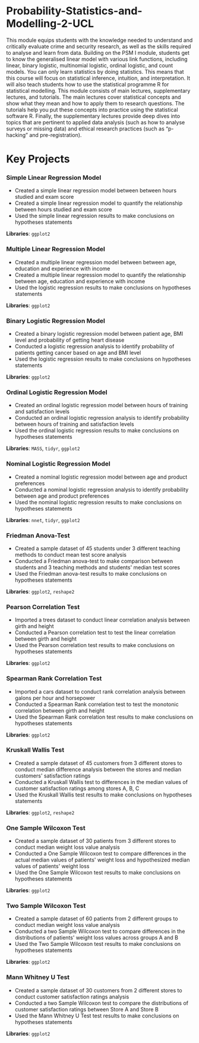 # Probability-Statistics-and-Modelling-2-UCL

This module equips students with the knowledge needed to understand and critically evaluate crime and security research, as well as the skills required to analyse and learn from data. Building on the PSM I module, students get to know the generalised linear model with various link functions, including linear, binary logistic, multinomial logistic, ordinal logistic, and count models. You can only learn statistics by doing statistics. This means that this course will focus on statistical inference, intuition, and interpretation. It will also teach students how to use the statistical programme R for statistical modelling. This module consists of main lectures, supplementary lectures, and tutorials. The main lectures cover statistical concepts and show what they mean and how to apply them to research questions. The tutorials help you put these concepts into practice using the statistical software R. Finally, the supplementary lectures provide deep dives into topics that are pertinent to applied data analysis (such as how to analyse surveys or missing data) and ethical research practices (such as “p-hacking” and pre-registration).

# Key Projects 

### Simple Linear Regression Model
* Created a simple linear regression model between between hours studied and exam score
* Created a simple linear regression model to quantify the relationship between hours studied and exam score
* Used the simple linear regression results to make conclusions on hypotheses statements

**Libraries**: `ggplot2`

### Multiple Linear Regression Model
* Created a multiple linear regression model between between age, education and experience with income
* Created a multiple linear regression model to quantify the relationship between age, education and experience with income
* Used the logistic regression results to make conclusions on hypotheses statements

**Libraries**: `ggplot2`

### Binary Logistic Regression Model
* Created a binary logistic regression model between patient age, BMI level and probability of getting heart disease
* Conducted a logistic regression analysis to identify probability of patients getting cancer based on age and BMI level
* Used the logistic regression results to make conclusions on hypotheses statements

**Libraries**: `ggplot2`

### Ordinal Logistic Regression Model
* Created an ordinal logistic regression model between hours of training and satisfaction levels
* Conducted an ordinal logistic regression analysis to identify probability between hours of training and satisfaction levels
* Used the ordinal logistic regression results to make conclusions on hypotheses statements

**Libraries**: `MASS`, `tidyr`, `ggplot2`

### Nominal Logistic Regression Model
* Created a nominal logistic regression model between age and product preferences
* Conducted a nominal logistic regression analysis to identify probability between age and product preferences
* Used the nominal logistic regression results to make conclusions on hypotheses statements

**Libraries**: `nnet`, `tidyr`, `ggplot2`

### Friedman Anova-Test
* Created a sample dataset of 45 students under 3 different teaching methods to conduct mean test score analysis 
* Conducted a Friedman anova-test to make comparison between students and 3 teaching methods and students' median test scores
* Used the Friedman anova-test results to make conclusions on hypotheses statements

**Libraries**: `ggplot2`, `reshape2`

### Pearson Correlation Test
* Imported a trees dataset to conduct linear correlation analysis between girth and height
* Conducted a Pearson correlation test to test the linear correlation between girth and height
* Used the Pearson correlation test results to make conclusions on hypotheses statements

**Libraries**: `ggplot2`

### Spearman Rank Correlation Test
* Imported a cars dataset to conduct rank correlation analysis between galons per hour and horsepower
* Conducted a Spearman Rank correlation test to test the monotonic correlation between girth and height
* Used the Spearman Rank correlation test results to make conclusions on hypotheses statements

**Libraries**: `ggplot2`

### Kruskall Wallis Test
* Created a sample dataset of 45 customers from 3 different stores to conduct median difference analysis between the stores and median customers' satisfaction ratings
* Conducted a Kruskall Wallis test to differences in the median values of customer satisfaction ratings among stores A, B, C
* Used the Kruskall Wallis test results to make conclusions on hypotheses statements
  
**Libraries**: `ggplot2`, `reshape2`

### One Sample Wilcoxon Test
* Created a sample dataset of 30 patients from 3 different stores to conduct median weight loss value analysis
* Conducted a One Sample Wilcoxon test to compare differences in the actual median values of patients' weight loss and hypothesized median values of patients' weight loss
* Used the One Sample Wilcoxon test results to make conclusions on hypotheses statements

**Libraries**: `ggplot2`

### Two Sample Wilcoxon Test
* Created a sample dataset of 60 patients from 2 different groups to conduct median weight loss value analysis
* Conducted a two Sample Wilcoxon test to compare differences in the distributions of patients' weight loss values across groups A and B
* Used the Two Sample Wilcoxon test results to make conclusions on hypotheses statements

**Libraries**: `ggplot2`

### Mann Whitney U Test
* Created a sample dataset of 30 customers from 2 different stores to conduct customer satisfaction ratings analysis
* Conducted a two Sample Wilcoxon test to compare the distributions of customer satisfaction ratings between Store A and Store B
* Used the Mann Whitney U Test test results to make conclusions on hypotheses statements

**Libraries**: `ggplot2`

